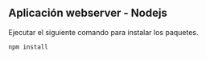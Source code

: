 
## Aplicación webserver - Nodejs

Ejecutar el siguiente comando para instalar los paquetes.


```
npm install
```
